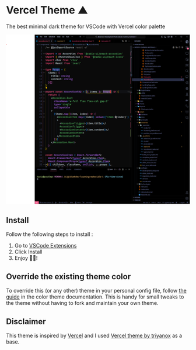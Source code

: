 # Vercel Theme ▲

The best minimal dark theme for VSCode with Vercel color palette

![Preview](/previews/react.png)

## Install

Follow the following steps to install :

1. Go to [VSCode Extensions](https://marketplace.visualstudio.com/items?itemName=achaq.vercel-theme)
2. Click Install
3. Enjoy 🎉🎉!

## Override the existing theme color

To override this (or any other) theme in your personal config file, follow [the guide](https://code.visualstudio.com/api/extension-guides/color-theme) in the color theme documentation. This is handy for small tweaks to the theme without having to fork and maintain your own theme.

## Disclaimer

This theme is inspired by [Vercel](https://vercel.com) and I used [Vercel theme by triyanox](https://github.com/triyanox/vercel-theme) as a base.
